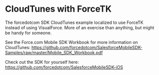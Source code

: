 CloudTunes with ForceTK
========================

The forcedotcom SDK CloudTunes example localized to use ForceTK instead of using VisualForce. More of an exercise than anything, but might be handy for someone.

See the Force.com Mobile SDK Workbook for more information on CloudTunes:
https://github.com/forcedotcom/SalesforceMobileSDK-Samples/raw/master/Mobile_SDK_Workbook.pdf

Check out the SDK for yourself here:
https://github.com/forcedotcom/SalesforceMobileSDK-iOS